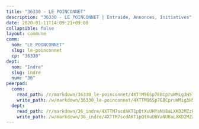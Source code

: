 ```yaml
---
title: "36330 - LE POINCONNET"
description: "36330 - LE POINCONNET | Entraide, Annonces, Initiatives"
date: 2020-01-11T14:09:21+09:00
collapsible: false
layout: commune
comm:
  nom: "LE POINCONNET"
  slug: le-poinconnet
  cp: "36330"
dept:
  nom: "Indre"
  slug: indre
  num: "36"
peerpad:
  comm:
    read_path: /r/markdown/36330_le-poinconnet/4XTTM96Sp7EBCpruWMig3H5TPB2ruwaDRdmfmHgZnxD7e1yEN
    write_path: /w/markdown/36330_le-poinconnet/4XTTM96Sp7EBCpruWMig3H5TPB2ruwaDRdmfmHgZnxD7e1yEN-K3TgV3cmbVfTv8mnHaaMNAsFaThtUVZxHYzhjhEQyELnpYcfjsAHCWo3sW7eNCbcM3nAu4PHnK4Za5zzrwVsURyZHp5eMKX3WVgGPpsnreVR7kmPhwzCD6YKkpKNhWALwYxAE7T4
  dept:
    read_path: /r/markdown/36_indre/4XTTM7scdAKT1pQtXuUHYaNU8aLXKD2MZzUyDRUiaoLJH1te1
    write_path: /w/markdown/36_indre/4XTTM7scdAKT1pQtXuUHYaNU8aLXKD2MZzUyDRUiaoLJH1te1-K3TgUJm9AdSDNtPtmMKFa5Tiw77X4i7zf6CsTYrtgVdahxAwuJV6RAfi8dWyH9wrbVDRxjX7knrwwECg7WApeuWQ945kurMeJLQeKJv4CQZseab78J3HMioZhgr2H44E9b6FqBoT
---
```


